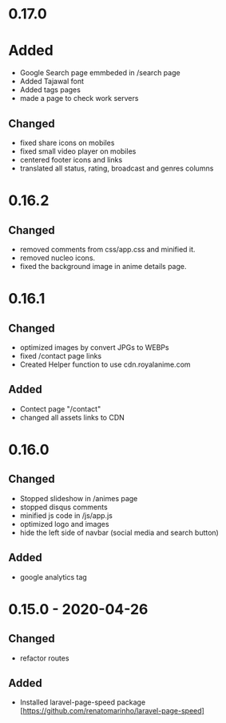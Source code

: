 # 0.17.0
# Added
- Google Search page emmbeded in /search page
- Added Tajawal font
- Added tags pages
- made a page to check work servers

## Changed
- fixed share icons on mobiles
- fixed small video player on mobiles
- centered footer icons and links
- translated all status, rating, broadcast and genres columns

# 0.16.2
## Changed
- removed comments from css/app.css and minified it.
- removed nucleo icons.
- fixed the background image in anime details page.

# 0.16.1
## Changed 
- optimized images by convert JPGs to WEBPs
- fixed /contact page links
- Created Helper function to use cdn.royalanime.com

## Added
- Contect page "/contact"
- changed all assets links to CDN

# 0.16.0
## Changed
- Stopped slideshow in /animes page
- stopped disqus comments
- minified js code in /js/app.js
- optimized logo and images
- hide the left side of navbar (social media and search button)

## Added
- google analytics tag


# 0.15.0 - 2020-04-26
## Changed
- refactor routes

## Added
- Installed laravel-page-speed package [https://github.com/renatomarinho/laravel-page-speed]
